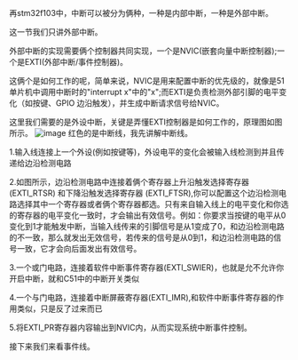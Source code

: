 再stm32f103中，中断可以被分为俩种，一种是内部中断，一种是外部中断。

这一节我们只讲外部中断。

外部中断的实现需要俩个控制器共同实现，一个是NVIC(嵌套向量中断控制器);一个是EXTI(外部中断/事件控制器)。

这俩个是如何工作的呢，简单来说，NVIC是用来配置中断的优先级的，就像是51单片机中调用中断时的"interrupt x"中的"x";而EXTI是负责检测外部引脚的电平变化（如按键、GPIO 边沿触发），并生成中断请求信号给NVIC。

这里我们需要的是外设中断，关键是弄懂EXTI控制器是如何工作的，原理图如图所示。
![image](https://github.com/user-attachments/assets/2ca12bfc-abe3-4ee4-9ca7-9b3723444e02)
红色的是中断线，我先讲解中断线。

1.输入线连接上一个外设(例如按键等)，外设电平的变化会被输入线检测到并且传递给边沿检测电路

2.如图所示，边沿检测电路中连接着俩个寄存器上升沿触发选择寄存器 (EXTI_RTSR) 和下降沿触发选择寄存器 (EXTI_FTSR),你可以配置这个边沿检测电路选择其中一个寄存器或者俩个寄存器都选。只有来自输入线上的电平变化和你选的寄存器的电平变化一致时，才会输出有效信号。例如：你要求当按键的电平从0变化到1才能触发中断，当输入线传来的引脚信号是从1变成了0，和边沿检测电路的不一致，那么就发出无效信号，若传来的信号是从0到1，和边沿检测电路的信号一致，它才会向后面发出有效信号。

3.一个或门电路，连接着软件中断事件寄存器(EXTI_SWIER)，也就是允不允许你开启中断，就和C51中的中断开关类似

4.一个与门电路，连接着中断屏蔽寄存器(EXTI_IMR),和软件中断事件寄存器的作用类似，只是反了过来而已

5.将EXTI_PR寄存器内容输出到NVIC内，从而实现系统中断事件控制。

接下来我们来看事件线。

